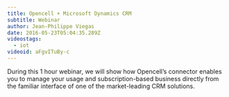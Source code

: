 ```yaml
---
title: Opencell + Microsoft Dynamics CRM
subtitle: Webinar
author: Jean-Philippe Viegas
date: 2016-05-23T05:04:35.289Z
videostags:
  - iot
videoid: aFgvITuBy-c
---
```

During this 1 hour webinar, we will show how Opencell’s connector enables you to manage your usage and subscription-based business directly from the familiar interface of one of the market-leading CRM solutions.

